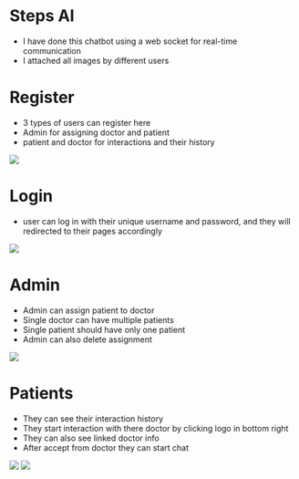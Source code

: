 <h1>Steps AI</h1>
<ul>
  <li>I have done this chatbot using a web socket for real-time communication</li>
  <li>I attached all images by different users </li>
</ul>

<h1>Register </h1>
<ul>
  <li>
    3 types of users can register here
  </li>
  <li>
    Admin for assigning doctor and patient
  </li>
  <li>patient and doctor for interactions and their history</li>
</ul>
<img src="https://github.com/user-attachments/assets/21890c45-b7fb-49b3-8233-a2b8f3d67287"/>


<h1>Login</h1>
<ul>
  <li>user can log in with their unique username and password, and they will redirected to their pages accordingly</li>
</ul>
<img src="https://github.com/user-attachments/assets/0c725c3f-6de7-4565-8265-681e4eede0cd">


<h1>Admin</h1>
<ul>
  <li>
  Admin can assign patient to doctor
  </li>
<li>Single doctor can have multiple patients</li>
  <li>Single patient should have only one patient</li>
  <li>Admin can also delete assignment</li>
</ul>
<img src="https://github.com/user-attachments/assets/8261d03c-5cdd-466c-b8cb-af3d43ad8f70">


<h1>Patients</h1>
<ul>
  <li>They can see their interaction history</li>
  <li>They start interaction with there doctor by clicking logo in bottom right</li>
  <li>They can also see linked doctor info</li>
  <li>After accept from doctor they can start chat</li>
</ul>
<img src="https://github.com/user-attachments/assets/4572d318-8a55-4ef5-a16e-2738132007a8"/>
<img src="https://github.com/user-attachments/assets/585f9ca5-28aa-45d1-bc08-2ae9a9e01a2c"/>





 
 

